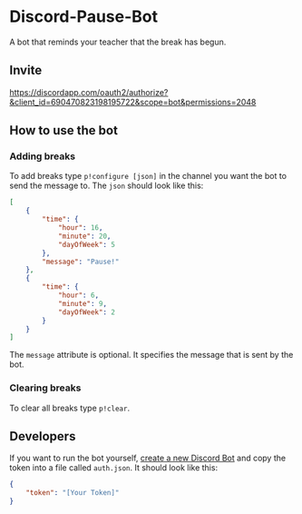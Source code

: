 # Discord-Pause-Bot

A bot that reminds your teacher that the break has begun.

## Invite

https://discordapp.com/oauth2/authorize?&client_id=690470823198195722&scope=bot&permissions=2048


## How to use the bot

### Adding breaks

To add breaks type `p!configure [json]` in the channel you want the bot to send the message to. The `json` should look like this:

```json
[
    {
        "time": {
            "hour": 16,
            "minute": 20,
            "dayOfWeek": 5
        },
        "message": "Pause!"
    },
    {
        "time": {
            "hour": 6,
            "minute": 9,
            "dayOfWeek": 2
        }
    }
]
```

The `message` attribute is optional. It specifies the message that is sent by the bot.

### Clearing breaks

To clear all breaks type `p!clear`.

## Developers

If you want to run the bot yourself, [create a new Discord Bot](https://discordapp.com/developers/docs/intro#bots-and-apps) and copy the token into a file called `auth.json`. It should look like this:

```json
{
    "token": "[Your Token]"
}
```
